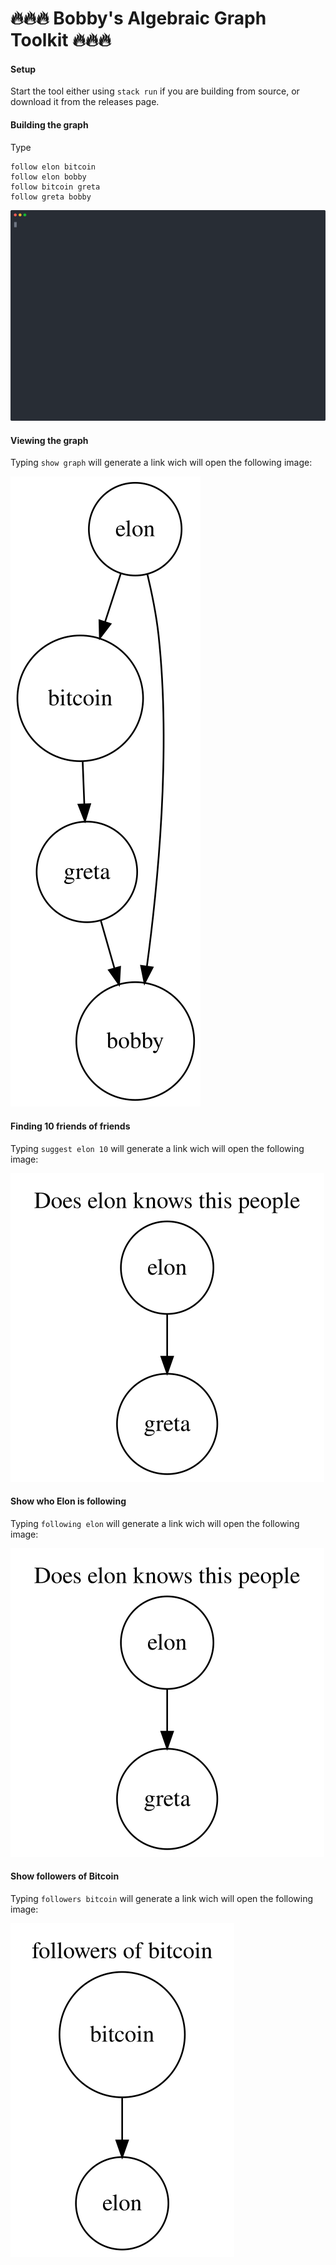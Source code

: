 # 🔥🔥🔥 Bobby's Algebraic Graph Toolkit 🔥🔥🔥

#### Setup
Start the tool either using `stack run` if you are building from source, or download it from the releases page.

#### Building the graph

Type 

```
follow elon bitcoin
follow elon bobby
follow bitcoin greta
follow greta bobby
```

<img src="assets/building-the-graph.svg" width="600" >



#### Viewing the graph

Typing `show graph` will generate a link wich will open the
following image:

![demo](assets/graph.svg)



#### Finding 10 friends of friends

Typing `suggest elon 10` will generate a link wich will open the
following image:

![demo](assets/suggest.svg)


#### Show who Elon is following 

Typing `following elon` will generate a link wich will open the
following image:

![demo](assets/following.svg)


#### Show followers of Bitcoin

Typing `followers bitcoin` will generate a link wich will open the
following image:

![demo](assets/followers.svg)